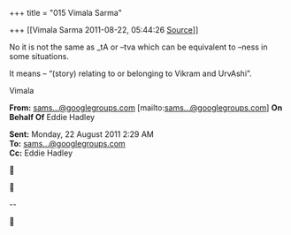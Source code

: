 +++
title = "015 Vimala Sarma"

+++
[[Vimala Sarma	2011-08-22, 05:44:26 [Source](https://groups.google.com/g/samskrita/c/pL6c_gGG4mY)]]



No it is not the same as \_tA or –tva which can be equivalent to –ness in some situations.

It means – “(story) relating to or belonging to Vikram and UrvAshi”.



Vimala



**From:** [sams...@googlegroups.com]() \[mailto:[sams...@googlegroups.com]()\] **On Behalf Of** Eddie Hadley

  
**Sent:** Monday, 22 August 2011 2:29 AM  
**To:** [sams...@googlegroups.com]()  
**Cc:** Eddie Hadley  





--  



